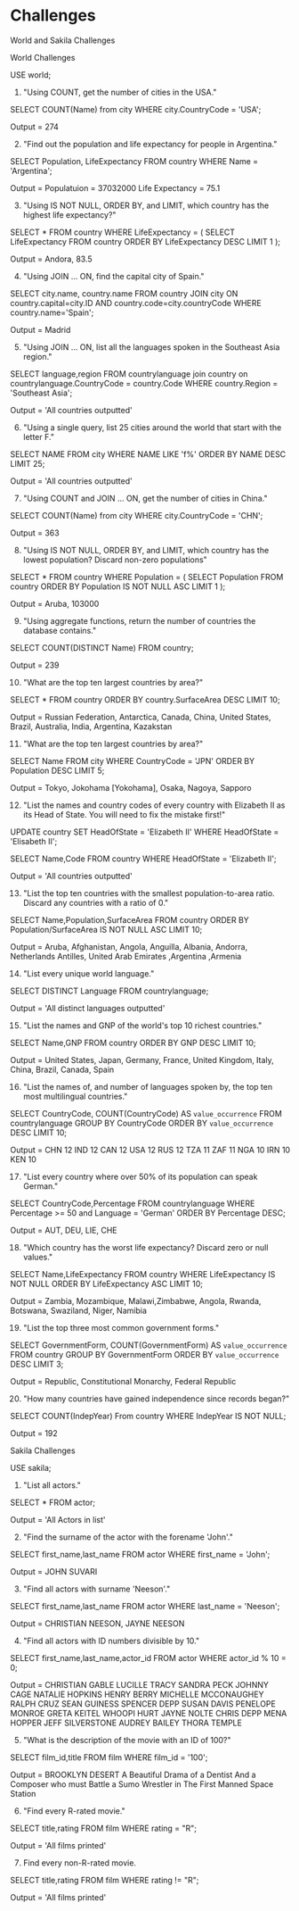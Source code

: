 # Challenges
World and Sakila Challenges

World Challenges

USE world;

1. "Using COUNT, get the number of cities in the USA."

SELECT COUNT(Name) from city WHERE city.CountryCode = 'USA';

Output = 274

2. "Find out the population and life expectancy for people in   Argentina."

SELECT Population, LifeExpectancy FROM country WHERE Name = 'Argentina';

Output = 
Populatuion = 37032000
Life Expectancy = 75.1

3. "Using IS NOT NULL, ORDER BY, and LIMIT, which country has the highest life expectancy?"

SELECT * FROM country WHERE LifeExpectancy = (
	SELECT LifeExpectancy FROM country ORDER BY LifeExpectancy DESC LIMIT 1
);

Output = Andora, 83.5

4. "Using JOIN ... ON, find the capital city of Spain."

SELECT city.name, country.name FROM country JOIN city ON country.capital=city.ID AND country.code=city.countryCode WHERE country.name='Spain';

Output = Madrid

5. "Using JOIN ... ON, list all the languages spoken in the Southeast Asia region."

SELECT language,region FROM countrylanguage join country on countrylanguage.CountryCode = country.Code
WHERE country.Region = 'Southeast Asia';

Output = 'All countries outputted'

6. "Using a single query, list 25 cities around the world that start with the letter F."

SELECT NAME FROM city WHERE NAME LIKE 'f%' ORDER BY NAME DESC LIMIT 25;

Output = 'All countries outputted'

7. "Using COUNT and JOIN ... ON, get the number of cities in China."

SELECT COUNT(Name) from city WHERE city.CountryCode = 'CHN';

Output = 363

8. "Using IS NOT NULL, ORDER BY, and LIMIT, which country has the lowest population? Discard non-zero populations"

SELECT * FROM country WHERE Population = (
SELECT Population FROM country ORDER BY Population IS NOT NULL ASC LIMIT 1
);

Output = Aruba, 103000

9. "Using aggregate functions, return the number of countries the database contains."

SELECT COUNT(DISTINCT Name) FROM country;

Output = 239

10. "What are the top ten largest countries by area?"

SELECT * FROM country 
ORDER BY country.SurfaceArea DESC LIMIT 10;

Output = Russian Federation, Antarctica, Canada, China, United States, Brazil, Australia, India, Argentina, Kazakstan

11. "What are the top ten largest countries by area?"

SELECT Name FROM city 
WHERE CountryCode = 'JPN'
ORDER BY Population DESC LIMIT 5;

Output = Tokyo, Jokohama [Yokohama], Osaka, Nagoya, Sapporo

12. "List the names and country codes of every country with Elizabeth II as its Head of State. You will need to fix the mistake first!"

UPDATE country
SET HeadOfState = 'Elizabeth II'
WHERE HeadOfState = 'Elisabeth II';

SELECT Name,Code FROM country WHERE HeadOfState = 'Elizabeth II';

Output = 'All countries outputted'

13. "List the top ten countries with the smallest population-to-area ratio. Discard any countries with a ratio of 0."

SELECT Name,Population,SurfaceArea FROM country ORDER BY Population/SurfaceArea IS NOT NULL ASC LIMIT 10;

Output = Aruba, Afghanistan, Angola, Anguilla, Albania, Andorra, Netherlands Antilles, United Arab Emirates ,Argentina ,Armenia

14. "List every unique world language."

SELECT DISTINCT Language
FROM countrylanguage;

Output = 'All distinct languages outputted'

15. "List the names and GNP of the world's top 10 richest countries."

SELECT Name,GNP FROM country ORDER BY GNP DESC LIMIT 10;

Output = United States, Japan, Germany, France, United Kingdom, Italy, China, Brazil, Canada, Spain

16. "List the names of, and number of languages spoken by, the top ten most multilingual countries."

SELECT CountryCode, COUNT(CountryCode) AS `value_occurrence` 
FROM countrylanguage GROUP BY CountryCode ORDER BY `value_occurrence` DESC LIMIT 10;

Output = 
CHN	12
IND	12
CAN	12
USA	12
RUS	12
TZA	11
ZAF	11
NGA	10
IRN	10
KEN	10

17. "List every country where over 50% of its population can speak German."

SELECT CountryCode,Percentage FROM countrylanguage WHERE Percentage >= 50 and Language = 'German' ORDER BY Percentage DESC;

Output = AUT, DEU, LIE, CHE

18. "Which country has the worst life expectancy? Discard zero or null values."

SELECT Name,LifeExpectancy FROM country WHERE LifeExpectancy IS NOT NULL ORDER BY LifeExpectancy ASC LIMIT 10;

Output = Zambia, Mozambique, Malawi,Zimbabwe, Angola, Rwanda, Botswana, Swaziland, Niger, Namibia

19. "List the top three most common government forms."

SELECT GovernmentForm, COUNT(GovernmentForm) AS `value_occurrence` 
FROM country GROUP BY GovernmentForm ORDER BY `value_occurrence` DESC LIMIT 3;

Output = Republic, Constitutional Monarchy, Federal Republic

20. "How many countries have gained independence since records began?"

SELECT COUNT(IndepYear) From country WHERE IndepYear IS NOT NULL;

Output = 192


Sakila Challenges

USE sakila;

1. "List all actors."

SELECT * FROM actor;

Output = 'All Actors in list'

2. "Find the surname of the actor with the forename 'John'."

SELECT first_name,last_name FROM actor WHERE first_name = 'John';

Output = JOHN SUVARI

3. "Find all actors with surname 'Neeson'."

SELECT first_name,last_name FROM actor WHERE last_name = 'Neeson';

Output = CHRISTIAN NEESON, JAYNE NEESON

4. "Find all actors with ID numbers divisible by 10."

SELECT first_name,last_name,actor_id FROM actor 
WHERE actor_id % 10 = 0;

Output = 
CHRISTIAN	GABLE
LUCILLE	TRACY
SANDRA	PECK
JOHNNY	CAGE
NATALIE	HOPKINS
HENRY	BERRY
MICHELLE	MCCONAUGHEY
RALPH	CRUZ
SEAN	GUINESS
SPENCER	DEPP
SUSAN	DAVIS
PENELOPE	MONROE
GRETA	KEITEL
WHOOPI	HURT
JAYNE	NOLTE
CHRIS	DEPP
MENA	HOPPER
JEFF	SILVERSTONE
AUDREY	BAILEY
THORA	TEMPLE

5. "What is the description of the movie with an ID of 100?"

SELECT film_id,title FROM film WHERE film_id = '100';

Output = BROOKLYN DESERT
A Beautiful Drama of a Dentist And a Composer who must Battle a Sumo Wrestler in The First Manned Space Station

6. "Find every R-rated movie."

SELECT title,rating FROM film WHERE rating = "R";

Output = 'All films printed'

7. Find every non-R-rated movie.

SELECT title,rating FROM film WHERE rating != "R";

Output = 'All films printed'

